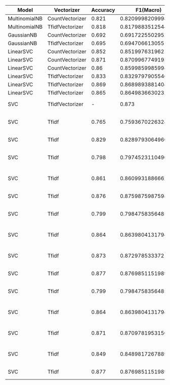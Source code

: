 |Model|Vectorizer|Accuracy|F1(Macro)|Hyperparameters|
|---|---|---|---|---|
|MultinomialNB|CountVectorizer|0.821|0.820999820999821|None|
|MultinomialNB|TfidfVectorizer|0.818|0.8179883512544802|None|
|GaussianNB|CountVectorizer|0.692|0.6917225502952657|None|
|GaussianNB|TfidfVectorizer|0.695|0.694706613055146|None|
|LinearSVC|CountVectorizer|0.852|0.8519976319621114|{'C': 0.001}|
|LinearSVC|CountVectorizer|0.871|0.8709967749193729|{'C': 0.01}|
|LinearSVC|CountVectorizer|0.86|0.8599859985998599|{'C': 0.1}|
|LinearSVC|TfidfVectorizer|0.833|0.8329797905546571|{'C': 0.01}|
|LinearSVC|TfidfVectorizer|0.869|0.8689893881404394|{'C': 0.1}|
|LinearSVC|TfidfVectorizer|0.865|0.8649836630232257|{'C': 1}|
|SVC|TfidfVectorizer| - | 0.873|{'C':1, kernel: Linear}
|SVC|Tfidf|0.765|0.7593670226328115|{'C': 0.1, 'kernel': 'rbf', 'gamma': 0.1}|
|SVC|Tfidf|0.829|0.828979306496086|{'C': 0.1, 'kernel': 'rbf', 'gamma': 1}|
|SVC|Tfidf|0.798|0.7974523110490768|{'C': 1, 'kernel': 'rbf', 'gamma': 0.01}|
|SVC|Tfidf|0.861|0.8609931886662446|{'C': 1, 'kernel': 'rbf', 'gamma': 0.1}|
|SVC|Tfidf|0.876|0.875987598759876|{'C': 1, 'kernel': 'rbf', 'gamma': 1}|
|SVC|Tfidf|0.799|0.7984758356485218|{'C': 10, 'kernel': 'rbf', 'gamma': 0.001}|
|SVC|Tfidf|0.864|0.8639804131794978|{'C': 10, 'kernel': 'rbf', 'gamma': 0.01}|
|SVC|Tfidf|0.873|0.8729785333721398|{'C': 10, 'kernel': 'rbf', 'gamma': 0.1}|
|SVC|Tfidf|0.877|0.8769851151989391|{'C': 10, 'kernel': 'rbf', 'gamma': 1}|
|SVC|Tfidf|0.799|0.7984758356485218|{'C': 100, 'kernel': 'rbf', 'gamma': 0.0001}|
|SVC|Tfidf|0.864|0.8639804131794978|{'C': 100, 'kernel': 'rbf', 'gamma': 0.001}|
|SVC|Tfidf|0.871|0.8709781953150082|{'C': 100, 'kernel': 'rbf', 'gamma': 0.01}|
|SVC|Tfidf|0.849|0.8489817267889415|{'C': 100, 'kernel': 'rbf', 'gamma': 0.1}|
|SVC|Tfidf|0.877|0.8769851151989391|{'C': 100, 'kernel': 'rbf', 'gamma': 1}|
